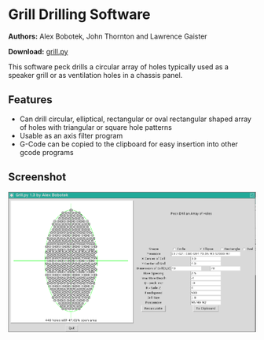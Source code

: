 Grill Drilling Software
=======================

**Authors:** Alex Bobotek, John Thornton and Lawrence Gaister

**Download:** [grill.py](https://github.com/linuxcnc/simple-gcode-generators/raw/master/grill/grill.py)

This software peck drills a circular array of holes typically used as a speaker grill or as ventilation holes in a chassis panel.

Features
--------

* Can drill circular, elliptical, rectangular or oval rectangular shaped array of holes with triangular or square hole patterns
* Usable as an axis filter program
* G-Code can be copied to the clipboard for easy insertion into other gcode programs

Screenshot
-----------

![Screenshot grill.py](grill-screenshot.png)
